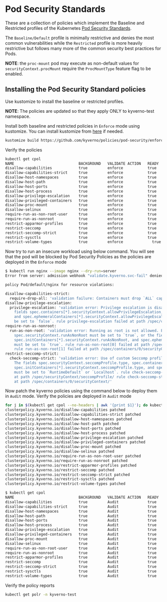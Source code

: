 # Pod Security Standards


These are a collection of policies which implement the Baseline and Restricted profiles of the Kubernetes [Pod Security Standards](https://kubernetes.io/docs/concepts/security/pod-security-standards/).

The `Baseline/Default` profile is minimally restrictive and denies the most common vulnerabilities while the `Restricted` profile is more heavily restrictive but follows many more of the common security best practices for Pods.


**NOTE**: the `proc-mount` pod may execute as non-default values for `securityContext.procMount` require the `ProcMountType` feature flag to be enabled.

## Installing the Pod Security Standard policies
Use kustomize to install the baseline or restricted profiles.

**NOTE**: The policies are updated so that they apply ONLY to kyverno-test namespace. 

Install both baseline and restricted policies in `Enforce` mode using kustomize. You can install kustomize from [here](https://kubectl.docs.kubernetes.io/installation/kustomize/) if needed. 
```sh
kustomize build https://github.com/kyverno/policies/pod-security/enforce | kubectl apply -f - 
```
Verify the policies 
```sh
kubectl get cpol
NAME                             BACKGROUND   VALIDATE ACTION   READY   AGE
disallow-capabilities            true         enforce           true    20m
disallow-capabilities-strict     true         enforce           true    20m
disallow-host-namespaces         true         enforce           true    20m
disallow-host-path               true         enforce           true    19m
disallow-host-ports              true         enforce           true    19m
disallow-host-process            true         enforce           true    19m
disallow-privilege-escalation    true         enforce           true    19m
disallow-privileged-containers   true         enforce           true    19m
disallow-proc-mount              true         enforce           true    19m
disallow-selinux                 true         enforce           true    19m
require-run-as-non-root-user     true         enforce           true    19m
require-run-as-nonroot           true         enforce           true    19m
restrict-apparmor-profiles       true         enforce           true    19m
restrict-seccomp                 true         enforce           true    19m
restrict-seccomp-strict          true         enforce           true    19m
restrict-sysctls                 true         enforce           true    19m
restrict-volume-types            true         enforce             true    19m
```
Now try to run an insecure workload using below command. You will see that the pod will be blocked by Pod Security Policies as the policies are deployed in the `Enforce` mode
```sh
$ kubectl run nginx --image nginx --dry-run=server
Error from server: admission webhook "validate.kyverno.svc-fail" denied the request:

policy Pod/default/nginx for resource violations:

disallow-capabilities-strict:
  require-drop-all: 'validation failure: Containers must drop `ALL` capabilities.'
disallow-privilege-escalation:
  privilege-escalation: 'validation error: Privilege escalation is disallowed. The
    fields spec.containers[*].securityContext.allowPrivilegeEscalation, spec.initContainers[*].securityContext.allowPrivilegeEscalation,
    and spec.ephemeralContainers[*].securityContext.allowPrivilegeEscalation must
    be set to `false`. rule privilege-escalation failed at path /spec/containers/0/securityContext/'
require-run-as-nonroot:
  run-as-non-root: 'validation error: Running as root is not allowed. Either the field
    spec.securityContext.runAsNonRoot must be set to `true`, or the fields spec.containers[*].securityContext.runAsNonRoot,
    spec.initContainers[*].securityContext.runAsNonRoot, and spec.ephemeralContainers[*].securityContext.runAsNonRoot
    must be set to `true`. rule run-as-non-root[0] failed at path /spec/securityContext/runAsNonRoot/
    rule run-as-non-root[1] failed at path /spec/containers/0/securityContext/'
restrict-seccomp-strict:
  check-seccomp-strict: 'validation error: Use of custom Seccomp profiles is disallowed.
    The fields spec.securityContext.seccompProfile.type, spec.containers[*].securityContext.seccompProfile.type,
    spec.initContainers[*].securityContext.seccompProfile.type, and spec.ephemeralContainers[*].securityContext.seccompProfile.type
    must be set to `RuntimeDefault` or `Localhost`. rule check-seccomp-strict[0] failed
    at path /spec/securityContext/seccompProfile/ rule check-seccomp-strict[1] failed
    at path /spec/containers/0/securityContext/'
```
Now patch the kyverno policies using the command below to deploy them in `Audit` mode. Verify the policies are deployed in `Audit` mode
```sh
for j in $(kubectl get cpol --no-headers | awk '{print $1}'); do kubectl patch cpol $j --type='json' -p='[{"op": "replace", "path": "/spec/validationFailureAction", "value":"Audit"}]';done
clusterpolicy.kyverno.io/disallow-capabilities patched
clusterpolicy.kyverno.io/disallow-capabilities-strict patched
clusterpolicy.kyverno.io/disallow-host-namespaces patched
clusterpolicy.kyverno.io/disallow-host-path patched
clusterpolicy.kyverno.io/disallow-host-ports patched
clusterpolicy.kyverno.io/disallow-host-process patched
clusterpolicy.kyverno.io/disallow-privilege-escalation patched
clusterpolicy.kyverno.io/disallow-privileged-containers patched
clusterpolicy.kyverno.io/disallow-proc-mount patched
clusterpolicy.kyverno.io/disallow-selinux patched
clusterpolicy.kyverno.io/require-run-as-non-root-user patched
clusterpolicy.kyverno.io/require-run-as-nonroot patched
clusterpolicy.kyverno.io/restrict-apparmor-profiles patched
clusterpolicy.kyverno.io/restrict-seccomp patched
clusterpolicy.kyverno.io/restrict-seccomp-strict patched
clusterpolicy.kyverno.io/restrict-sysctls patched
clusterpolicy.kyverno.io/restrict-volume-types patched

$ kubectl get cpol
NAME                             BACKGROUND   VALIDATE ACTION   READY   AGE
disallow-capabilities            true         Audit             true    27m
disallow-capabilities-strict     true         Audit             true    27m
disallow-host-namespaces         true         Audit             true    27m
disallow-host-path               true         Audit             true    27m
disallow-host-ports              true         Audit             true    27m
disallow-host-process            true         Audit             true    27m
disallow-privilege-escalation    true         Audit             true    27m
disallow-privileged-containers   true         Audit             true    27m
disallow-proc-mount              true         Audit             true    27m
disallow-selinux                 true         Audit             true    27m
require-run-as-non-root-user     true         Audit             true    27m
require-run-as-nonroot           true         Audit             true    27m
restrict-apparmor-profiles       true         Audit             true    27m
restrict-seccomp                 true         Audit             true    27m
restrict-seccomp-strict          true         Audit             true    27m
restrict-sysctls                 true         Audit             true    27m
restrict-volume-types            true         Audit             true    27m

```
Verify the policy reports
```sh
kubectl get polr -n kyverno-test
```
